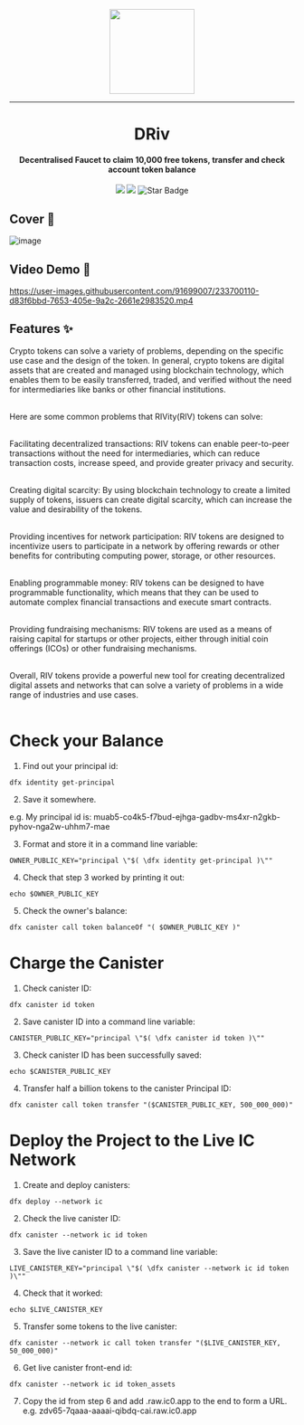<p align=center> 
<image src="https://user-images.githubusercontent.com/91699007/233698255-2202b920-4b67-4ebc-a8cf-4571f44205bf.png" width = 150 >
</p>





---
<h1 align="center">DRiv</h1>
<h4 align="center">Decentralised Faucet to claim 10,000 free tokens, transfer and check account token balance</h4>
<p align="center">
<img src="https://img.shields.io/github/stars/thathoichoigirl/Screening_Task_EngineerHUB"/>
<img src="https://img.shields.io/github/forks/thathoichoigirl/Screening_Task_EngineerHUB"/>
<img src="https://img.shields.io/static/v1?label=%F0%9F%8C%9F&message=If%20Useful&style=style=flat&color=BC4E99" alt="Star Badge"/>
</p>

## Cover 🥰
![image](https://user-images.githubusercontent.com/91699007/233699771-1cc46e3d-cdc4-488f-b7e5-e79c0a0cc063.png)

## Video Demo 🎥
https://user-images.githubusercontent.com/91699007/233700110-d83f6bbd-7653-405e-9a2c-2661e2983520.mp4



## Features ✨
Crypto tokens can solve a variety of problems, depending on the specific use case and the design of the token. In general, crypto tokens are digital assets that are created and managed using blockchain technology, which enables them to be easily transferred, traded, and verified without the need for intermediaries like banks or other financial institutions.<br><br>

Here are some common problems that RIVity(RIV) tokens can solve:<br><br>

Facilitating decentralized transactions: RIV tokens can enable peer-to-peer transactions without the need for intermediaries, which can reduce transaction costs, increase speed, and provide greater privacy and security.<br><br>

Creating digital scarcity: By using blockchain technology to create a limited supply of tokens, issuers can create digital scarcity, which can increase the value and desirability of the tokens.<br><br>

Providing incentives for network participation: RIV tokens are designed to incentivize users to participate in a network by offering rewards or other benefits for contributing computing power, storage, or other resources. <br><br>

Enabling programmable money: RIV tokens can be designed to have programmable functionality, which means that they can be used to automate complex financial transactions and execute smart contracts.<br><br>

Providing fundraising mechanisms: RIV tokens are used as a means of raising capital for startups or other projects, either through initial coin offerings (ICOs) or other fundraising mechanisms.<br><br>

Overall, RIV tokens provide a powerful new tool for creating decentralized digital assets and networks that can solve a variety of problems in a wide range of industries and use cases.<br><br>

# Check your Balance

1. Find out your principal id:

```
dfx identity get-principal
```

2. Save it somewhere.

e.g. My principal id is: muab5-co4k5-f7bud-ejhga-gadbv-ms4xr-n2gkb-pyhov-nga2w-uhhm7-mae


3. Format and store it in a command line variable:
```
OWNER_PUBLIC_KEY="principal \"$( \dfx identity get-principal )\""
```

4. Check that step 3 worked by printing it out:
```
echo $OWNER_PUBLIC_KEY
```

5. Check the owner's balance:
```
dfx canister call token balanceOf "( $OWNER_PUBLIC_KEY )"
```

# Charge the Canister


1. Check canister ID:
```
dfx canister id token
```

2. Save canister ID into a command line variable:
```
CANISTER_PUBLIC_KEY="principal \"$( \dfx canister id token )\""
```

3. Check canister ID has been successfully saved:
```
echo $CANISTER_PUBLIC_KEY
```

4. Transfer half a billion tokens to the canister Principal ID:
```
dfx canister call token transfer "($CANISTER_PUBLIC_KEY, 500_000_000)"
```

# Deploy the Project to the Live IC Network

1. Create and deploy canisters:

```
dfx deploy --network ic
```

2. Check the live canister ID:
```
dfx canister --network ic id token
```

3. Save the live canister ID to a command line variable:
```
LIVE_CANISTER_KEY="principal \"$( \dfx canister --network ic id token )\""
```

4. Check that it worked:
```
echo $LIVE_CANISTER_KEY
```

5. Transfer some tokens to the live canister:
```
dfx canister --network ic call token transfer "($LIVE_CANISTER_KEY, 50_000_000)"
```

6. Get live canister front-end id:
```
dfx canister --network ic id token_assets
```
7. Copy the id from step 6 and add .raw.ic0.app to the end to form a URL.
e.g. zdv65-7qaaa-aaaai-qibdq-cai.raw.ic0.app
